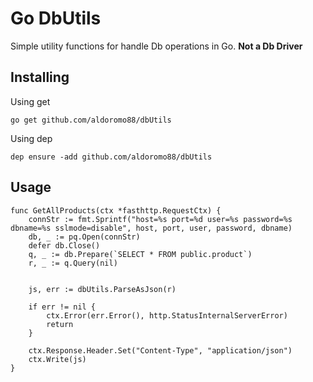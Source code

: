 
# Go DbUtils

Simple utility functions for handle Db operations in Go. **Not a Db Driver**

## Installing

Using get
```
go get github.com/aldoromo88/dbUtils
```

Using dep

```
dep ensure -add github.com/aldoromo88/dbUtils
```


## Usage


```
func GetAllProducts(ctx *fasthttp.RequestCtx) {
	connStr := fmt.Sprintf("host=%s port=%d user=%s password=%s dbname=%s sslmode=disable", host, port, user, password, dbname)
	db, _ := pq.Open(connStr)
	defer db.Close()
	q, _ := db.Prepare(`SELECT * FROM public.product`)
	r, _ := q.Query(nil)


	js, err := dbUtils.ParseAsJson(r)

	if err != nil {
		ctx.Error(err.Error(), http.StatusInternalServerError)
		return
	}

	ctx.Response.Header.Set("Content-Type", "application/json")
	ctx.Write(js)
}
```
